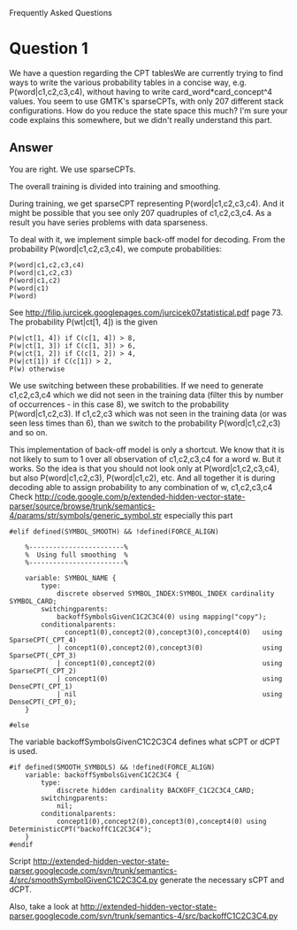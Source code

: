 Frequently Asked Questions

# Question 1 #

We have a question regarding the CPT tablesWe are currently trying to find ways to write the various probability tables in a concise way, e.g. P(word|c1,c2,c3,c4), without having to write card\_word\*card\_concept^4 values. You seem to use GMTK's sparseCPTs, with only 207 different stack configurations. How do you reduce the state space this much? I'm sure your code explains this somewhere, but we didn't really understand this part.

## Answer ##

You are right. We use sparseCPTs.

The overall training is divided into training and smoothing.

During training, we get sparseCPT representing P(word|c1,c2,c3,c4). And it might be possible that you see only 207 quadruples of c1,c2,c3,c4. As a result you have series problems with data sparseness.

To deal with it, we implement simple back-off model for decoding.  From the probability P(word|c1,c2,c3,c4), we compute probabilities:
```
P(word|c1,c2,c3,c4)
P(word|c1,c2,c3)
P(word|c1,c2)
P(word|c1)
P(word)
```
See http://filip.jurcicek.googlepages.com/jurcicek07statistical.pdf page 73. The probability P(wt|ct[1, 4]) is the given
```
P(w|ct[1, 4]) if C(c[1, 4]) > 8,
P(w|ct[1, 3]) if C(c[1, 3]) > 6,
P(w|ct[1, 2]) if C(c[1, 2]) > 4,
P(w|ct[1]) if C(c[1]) > 2,
P(w) otherwise
```
We use switching between these probabilities. If we need to generate c1,c2,c3,c4 which we did not seen in the training data (filter this by number of occurrences - in this case 8), we switch to the probability P(word|c1,c2,c3). If c1,c2,c3 which was not seen in the training data (or was seen less times than 6), than we switch to the probability P(word|c1,c2,c3) and so on.

This implementation of back-off model is only a shortcut. We know that it is not likely to sum to 1 over all observation of c1,c2,c3,c4 for a word w. But it works.
So the idea is that you should not look only at P(word|c1,c2,c3,c4), but also P(word|c1,c2,c3), P(word|c1,c2), etc. And all together it is during decoding able to assign probability to any combination of w, c1,c2,c3,c4
Check  http://code.google.com/p/extended-hidden-vector-state-parser/source/browse/trunk/semantics-4/params/str/symbols/generic_symbol.str
especially this part

```
#elif defined(SYMBOL_SMOOTH) && !defined(FORCE_ALIGN)

    %------------------------%
    %  Using full smoothing  %
    %------------------------%

    variable: SYMBOL_NAME {
        type:
            discrete observed SYMBOL_INDEX:SYMBOL_INDEX cardinality SYMBOL_CARD;
        switchingparents:
            backoffSymbolsGivenC1C2C3C4(0) using mapping("copy");
        conditionalparents:
              concept1(0),concept2(0),concept3(0),concept4(0)   using SparseCPT(_CPT_4)
            | concept1(0),concept2(0),concept3(0)               using SparseCPT(_CPT_3)
            | concept1(0),concept2(0)                           using SparseCPT(_CPT_2)
            | concept1(0)                                       using  DenseCPT(_CPT_1)
            | nil                                               using  DenseCPT(_CPT_0);
    }
    
#else
```

The variable backoffSymbolsGivenC1C2C3C4 defines what sCPT or dCPT is used.

```
#if defined(SMOOTH_SYMBOLS) && !defined(FORCE_ALIGN)
    variable: backoffSymbolsGivenC1C2C3C4 {
        type:
            discrete hidden cardinality BACKOFF_C1C2C3C4_CARD;
        switchingparents:
            nil;
        conditionalparents: 
            concept1(0),concept2(0),concept3(0),concept4(0) using DeterministicCPT("backoffC1C2C3C4");
    }
#endif
```

Script http://extended-hidden-vector-state-parser.googlecode.com/svn/trunk/semantics-4/src/smoothSymbolGivenC1C2C3C4.py generate the necessary sCPT and dCPT.

Also, take a look at http://extended-hidden-vector-state-parser.googlecode.com/svn/trunk/semantics-4/src/backoffC1C2C3C4.py